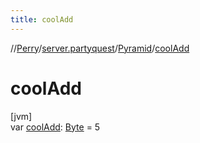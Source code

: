 ```yaml
---
title: coolAdd
---
```

//[Perry](../../../index.html)/[server.partyquest](../index.html)/[Pyramid](index.html)/[coolAdd](cool-add.html)



# coolAdd



[jvm]\
var [coolAdd](cool-add.html): [Byte](https://kotlinlang.org/api/latest/jvm/stdlib/kotlin/-byte/index.html) = 5




